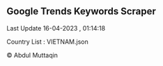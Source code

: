 

## Google Trends Keywords Scraper 
 
Last Update 16-04-2023 , 01:14:18

Country List :
VIETNAM.json



© Abdul Muttaqin 
